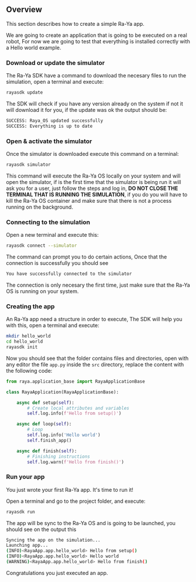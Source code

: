 ## Overview
This section describes how to create a simple Ra-Ya app.

We are going to create an application that is going to be executed on a real robot, For now we are going to test that everything is installed correctly with a Hello world example.

### Download or update the simulator
The Ra-Ya SDK have a command to download the necesary files to run the simulation, open a terminal and execute:

```bash
rayasdk update
```
The SDK will check if you have any version already on the system if not it will download it for you, if the update was ok the output should be:

```bash
SUCCESS: Raya_OS updated successfully
SUCCESS: Everything is up to date
```

### Open & activate the simulator
Once the simulator is downloaded execute this command on a terminal:

```bash
rayasdk simulator
```

This command will execute the Ra-Ya OS locally on your system and will open the simulator, if is the first time that the simulator is being run it will ask you for a user, just follow the steps and log in, **DO NOT CLOSE THE TERMINAL THAT IS RUNNING THE SIMULATION**, if you do you will have to kill the Ra-Ya OS container and make sure that there is not a process running on the background.

### Connecting to the simulation
Open a new terminal and execute this:
```bash
rayasdk connect --simulator
```

The command can prompt you to do certain actions, Once that the connection is successfully you should see
``` bash
You have successfully connected to the simulator
```

The connection is only necesary the first time, just make sure that the Ra-Ya OS is running on your system.

### Creating the app
An Ra-Ya app need a structure in order to execute, The SDK will help you with this, open a terminal and execute:

``` bash
mkdir hello_world
cd hello_world
rayasdk init
```

Now you should see that the folder contains files and directories, open with any editor the file `app.py` inside the `src` directory, replace the content with the following code:

```python
from raya.application_base import RayaApplicationBase

class RayaApplication(RayaApplicationBase):

    async def setup(self):
        # Create local attributes and variables
        self.log.info(f'Hello from setup()')

    async def loop(self):
        # Loop
        self.log.info('Hello world')
        self.finish_app()

    async def finish(self):
        # Finishing instructions
        self.log.warn(f'Hello from finish()')
```

### Run your app

You just wrote your first Ra-Ya app. It's time to run it!

Open a terminal and go to the project folder, and execute:
``` bash
rayasdk run
```

The app will be sync to the Ra-Ya OS and is going to be launched, you should see on the output this

``` bash
Syncing the app on the simulation...
Launching app...
(INFO)<RayaApp.app.hello_world> Hello from setup()
(INFO)<RayaApp.app.hello_world> Hello world
(WARNING)<RayaApp.app.hello_world> Hello from finish()
```
Congratulations you just executed an app.
